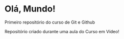 # Olá, Mundo!
Primeiro repositório do curso de Git e Github

Repositório criado durante uma aula do Curso em Vídeo!
